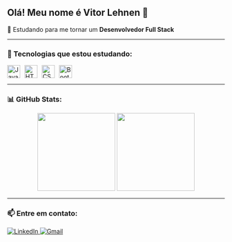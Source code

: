 ## Olá! Meu nome é Vitor Lehnen 👋

🎯 Estudando para me tornar um **Desenvolvedor Full Stack**

---

### 🧰 Tecnologias que estou estudando:
<div style="display: flex; gap: 10px;">
  <img height="30" src="https://cdn.jsdelivr.net/gh/devicons/devicon/icons/javascript/javascript-original.svg" alt="JavaScript" />
  <img height="30" src="https://cdn.jsdelivr.net/gh/devicons/devicon/icons/html5/html5-original.svg" alt="HTML5" />
  <img height="30" src="https://cdn.jsdelivr.net/gh/devicons/devicon/icons/css3/css3-original.svg" alt="CSS3" />
  <img height="30" src="https://cdn.jsdelivr.net/gh/devicons/devicon/icons/bootstrap/bootstrap-original.svg" alt="Bootstrap" />
</div>

---

### 📊 GitHub Stats:
<div align="center">
  <img height="180em" src="https://github-readme-stats.vercel.app/api?username=vitorlehnen&show_icons=true&theme=default" />
  <img height="180em" src="https://github-readme-stats.vercel.app/api/top-langs/?username=vitorlehnen&layout=compact&theme=default" />
</div>

---

### 📫 Entre em contato:
<div>
  <a href="https://br.linkedin.com/in/vitor-lehnen-3b0b73319" target="_blank">
    <img src="https://img.shields.io/badge/LinkedIn-0077B5?style=for-the-badge&logo=linkedin&logoColor=white" alt="LinkedIn"/>
  </a>
  <a href="mailto:vitormateuslehnen1@gmail.com">
    <img src="https://img.shields.io/badge/Gmail-D14836?style=for-the-badge&logo=gmail&logoColor=white" alt="Gmail"/>
  </a>
</div>
